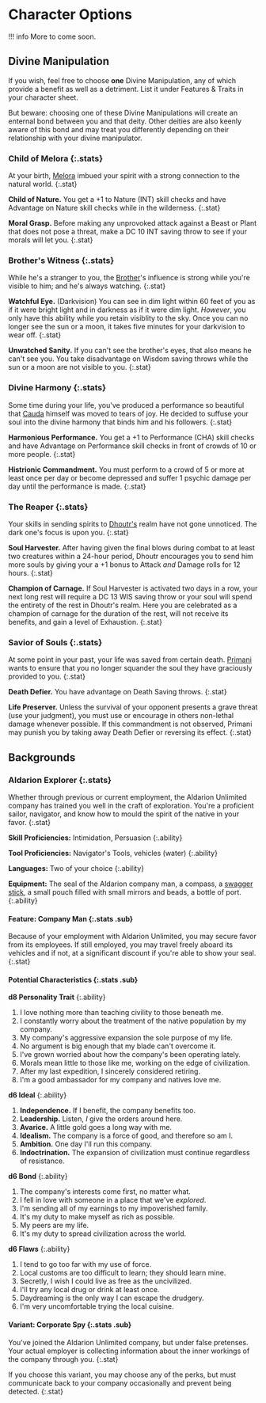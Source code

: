 # Character Options

!!! info
    More to come soon.

## Divine Manipulation

If you wish, feel free to choose **one** Divine Manipulation, any of which provide a benefit as well as a detriment. List it under Features & Traits in your character sheet.

But beware: choosing one of these Divine Manipulations will create an enternal bond between you and that deity. Other deities are also keenly aware of this bond and may treat you differently depending on their relationship with your divine manipulator.

### Child of Melora {:.stats}

At your birth, [Melora](../deities/melora.md) imbued your spirit with a strong connection to the natural world.
{:.stat}

**Child of Nature.** You get a +1 to Nature (INT) skill checks and have Advantage on Nature skill checks while in the wilderness.
{:.stat}

**Moral Grasp.** Before making any unprovoked attack against a Beast or Plant that does not pose a threat, make a DC 10 INT saving throw to see if your morals will let you.
{:.stat}

### Brother's Witness {:.stats}

While he's a stranger to you, the [Brother](../deities/bhreias-brother.md)'s influence is strong while you're visible to him; and he's always watching.
{:.stat}

**Watchful Eye.** (Darkvision) You can see in dim light within 60 feet of you as if it were bright light and in darkness as if it were dim light. *However*, you only have this ability while you retain visiblity to the sky. Once you can no longer see the sun or a moon, it takes five minutes for your darkvision to wear off.
{:.stat}

**Unwatched Sanity.** If you can't see the brother's eyes, that also means he can't see you. You take disadvantage on Wisdom saving throws while the sun or a moon are not visible to you.
{:.stat}

### Divine Harmony {:.stats}

Some time during your life, you've produced a performance so beautiful that [Cauda](../deities/cauda.md) himself was moved to tears of joy. He decided to suffuse your soul into the divine harmony that binds him and his followers.
{:.stat}

**Harmonious Performance.** You get a +1 to Performance (CHA) skill checks and have Advantage on Performance skill checks in front of crowds of 10 or more people.
{:.stat}

**Histrionic Commandment.** You must perform to a crowd of 5 or more at least once per day or become depressed and suffer 1 psychic damage per day until the performance is made.
{:.stat}

### The Reaper {:.stats}

Your skills in sending spirits to [Dhoutr's](../deities/dhoutr.md) realm have not gone unnoticed. The dark one's focus is upon you.
{:.stat}

**Soul Harvester.** After having given the final blows during combat to at least two creatures within a 24-hour period, Dhoutr encourages you to send him more souls by giving your a +1 bonus to Attack *and* Damage rolls for 12 hours.
{:.stat}

**Champion of Carnage.** If Soul Harvester is activated two days in a row, your next long rest will require a DC 13 WIS saving throw or your soul will spend the entirety of the rest in Dhoutr's realm. Here you are celebrated as a champion of carnage for the duration of the rest, will not receive its benefits, and gain a level of Exhaustion.
{:.stat}

### Savior of Souls {:.stats}

At some point in your past, your life was saved from certain death. [Primani](../deities/primani.md) wants to ensure that you no longer squander the soul they have graciously provided to you.
{:.stat}

**Death Defier.** You have advantage on Death Saving throws.
{:.stat}

**Life Preserver.** Unless the survival of your opponent presents a grave threat (use your judgment), you must use or encourage in others non-lethal damage whenever possible. If this commandment is not observed, Primani may punish you by taking away Death Defier or reversing its effect.
{:.stat}

## Backgrounds

### Aldarion Explorer {:.stats}

Whether through previous or current employment, the Aldarion Unlimited company has trained you well in the craft of exploration. You're a proficient sailor, navigator, and know how to mould the spirit of the native in your favor.
{:.stat}

**Skill Proficiencies:** Intimidation, Persuasion
{:.ability}

**Tool Proficiencies:** Navigator's Tools, vehicles (water)
{:.ability}

**Languages:** Two of your choice
{:.ability}

**Equipment:** The seal of the Aldarion company man, a compass, a [swagger stick](https://en.wikipedia.org/wiki/Swagger_stick), a small pouch filled with small mirrors and beads, a bottle of port.
{:.ability}

#### Feature: Company Man {:.stats .sub}

Because of your employment with Aldarion Unlimited, you may secure favor from its employees. If still employed, you may travel freely aboard its vehicles and if not, at a significant discount if you're able to show your seal.
{:.stat}

#### Potential Characteristics {:.stats .sub}

**d8 Personality Trait**
{:.ability}

<ol class="stat-list">
  <li>I love nothing more than teaching civility to those beneath me.</li>
  <li>I constantly worry about the treatment of the native population by my company.</li>
  <li>My company's aggressive expansion the sole purpose of my life.</li>
  <li>No argument is big enough that my blade can't overcome it.</li>
  <li>I've grown worried about how the company's been operating lately.</li>
  <li>Morals mean little to those like me, working on the edge of civilization.</li>
  <li>After my last expedition, I sincerely considered retiring.</li>
  <li>I'm a good ambassador for my company and natives love me.</li>
</ol>

**d6 Ideal**
{:.ability}

<ol class="stat-list">
  <li><strong>Independence.</strong> If I benefit, the company benefits too.</li>
  <li><strong>Leadership.</strong> Listen, <em>I</em> give the orders around here.</li>
  <li><strong>Avarice.</strong> A little gold goes a long way with me.</li>
  <li><strong>Idealism.</strong> The company is a force of good, and therefore so am I.</li>
  <li><strong>Ambition.</strong> One day I'll run this company.</li>
  <li><strong>Indoctrination.</strong> The expansion of civilization must continue regardless of resistance.</li>
</ol>

**d6 Bond**
{:.ability}

<ol class="stat-list">
  <li>The company's interests come first, no matter what.</li>
  <li>I fell in love with someone in a place that we've <em>explored</em>.</li>
  <li>I'm sending all of my earnings to my impoverished family.</li>
  <li>It's my duty to make myself as rich as possible.</li>
  <li>My peers are my life.</li>
  <li>It's my duty to spread civilization across the world.</li>
</ol>

**d6 Flaws**
{:.ability}

<ol class="stat-list">
  <li>I tend to go too far with my use of force.</li>
  <li>Local customs are too difficult to learn; they should learn mine.</li>
  <li>Secretly, I wish I could live as free as the uncivilized.</li>
  <li>I'll try any local drug or drink at least once.</li>
  <li>Daydreaming is the only way I can escape the drudgery.</li>
  <li>I'm very uncomfortable trying the local cuisine.</li>
</ol>

#### Variant: Corporate Spy {:.stats .sub}

You've joined the Aldarion Unlimited company, but under false pretenses. Your actual employer is collecting information about the inner workings of the company through you.
{:.stat}

If you choose this variant, you may choose any of the perks, but must communicate back to your company occasionally and prevent being detected.
{:.stat}
